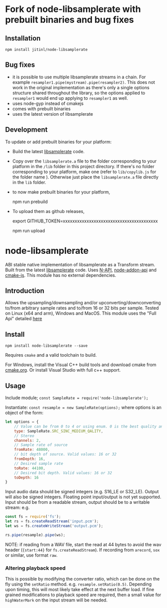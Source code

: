 # Fork of node-libsamplerate with prebuilt binaries and bug fixes


## Installation

    npm install jitinl/node-libsamplerate

## Bug fixes

- it is possible to use multiple libsamplerate streams in a chain. For example `resampler1.pipe(mystream).pipe(resampler2)`. This does not work in the original implementation as there's only a single options structure shared throughout the library, so the options applied to `resampler1` would end up applying to `resampler1` as well.
- uses node-gyp instead of cmakejs
- comes with prebuilt binaries
- uses the latest version of libsamplerate

## Development


To update or add prebuilt binaries for your platform:

- Build the latest [libsamplerate](https://github.com/erikd/libsamplerate) code.  
- Copy over the `libsamplerate.a` file to the folder corresponding to your platform in the `/lib` folder in this project directory. If there's no folder corresponding to your platform, make one (refer to `lib/copylib.js` for the folder name ). Otherwise just place the `libsamplerate.a` file directly in the `lib` folder.

- to now make prebuilt binaries for your platform, 

    npm run prebuild

- To upload them as github releases,
    
    export GITHUB_TOKEN=xxxxxxxxxxxxxxxxxxxxxxxxxxxxxxxxxxxxxxxx
    
    npm run upload



# node-libsamplerate

ABI stable native implementation of libsamplerate as a Transform stream. Built from the latest [libsamplerate](https://github.com/erikd/libsamplerate) code. Uses [N-API](https://nodejs.org/api/n-api.html), [node-addon-api](https://www.npmjs.com/package/node-addon-api) and [cmake-js](https://www.npmjs.com/package/cmake-js). This module has no external dependencies.

## Introduction

Allows the upsampling/downsampling and/or upconverting/downconverting to/from arbitrary sample rates and to/from 16 or 32 bits per sample. Tested on Linux (x64 and arm), Windows and MacOS.
This module uses the "Full Api" detailed [here](http://www.mega-nerd.com/libsamplerate/api_full.html)

## Install

```shell
npm install node-libsamplerate --save
```

Requires `cmake` and a valid toolchain to build.

For Windows, install the Visual C++ build tools and download cmake from [cmake.org](https://cmake.org/download/). Or install Visual Studio with full c++ support.

## Usage

Include module;
`const SampleRate = require('node-libsamplerate');`

Instantiate:
`const resample = new SampleRate(options);`
where options is an object of the form:

```javascript
let options = {
    // Value can be from 0 to 4 or using enum. 0 is the best quality and the slowest.
    type: SampleRate.SRC_SINC_MEDIUM_QALITY,
    // Stereo
    channels: 2,
    // Sample rate of source
    fromRate: 48000,
    // bit depth of source. Valid values: 16 or 32
    fromDepth: 16,
    // Desired sample rate
    toRate: 44100,
    // Desired bit depth. Valid values: 16 or 32
    toDepth: 16
}
```

Input audio data should be signed integers (e.g. S16_LE or S32_LE). Output will also be signed integers. Floating point input/output is not yet supported.
Input should be from a readable stream, output should be to a writable stream: e.g.

```javascript
const fs = require('fs');
let rs = fs.createReadStream('input.pcm');
let ws = fs.createWriteStream('output.pcm');

rs.pipe(resample).pipe(ws);
```

NOTE: if reading from a WAV file, start the read at 44 bytes to avoid the wav header (`{start:44}` for `fs.createReadStream`).
If recording from `arecord`, `sox` or similar, use format `raw`.

### Altering playback speed

This is possible by modifying the converter ratio, which can be done on the fly using the `setRatio` method. e.g. `resample.setRatio(0.5)`. Depending upon timing, this will most likely take effect at the next buffer load. If fine grained modifications to playback speed are required, then a small value for `highWaterMark` on the input stream will be needed.